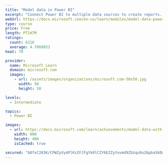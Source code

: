 ```yaml
---
title: "Model data in Power BI"
excerpt: "Connect Power BI to multiple data sources to create reports. Define the relationship between your data sources."
webUrl: https://docs.microsoft.com/en-us/learn/modules/model-data-power-bi/
type: course
price: Free
length: PT1H7M
ratings:
  count: 6216
  average: 4.7068853
heat: 70

provider:
  name: Microsoft Learn
  domain: microsoft.com
  images:
    - url: /assets/images/organizations/microsoft.com-50x50.jpg
      width: 50
      height: 50

levels:
  - Intermediate

topics:
  - Power BI

images:
  - url: https://docs.microsoft.com/learn/achievements/model-data-with-power-bi-desktop-social.png
    width: 800
    height: 400
    isCached: true

secured: "b8fxC203K/CPWZyVy4PlKsIFJfgYk0lCZY6EZZyYuvmd9ZUzqu9u26pbaSkDmIqsEtasssb5AL1PiKpN3XZffAI4Qpm4/awWicRYAEYkjRBAv4DlOY15PCSUV7xOT6RpjXSDnnPHQKhTiO4tidiIp828EYuLO+Eff33AChu3Sgdxt9YciUve1EPBbBczMxQnvRrZWCBbWr0diTKBJkWHyXbzFxsoUOW3VAZiRoDQJh6LQKZgAtAPpFu8EmTzuZAzeGCFQfJnDMGxxJ9EC+3/Myg6kp/blIEuI/AkyxisUHw5N3PgEJKdQahf5DrqXt6YI8DwAD1PeQWZJtozJPXPD1VuWlY+aspEXW1fSktIsU0+yq12FsJnaE13CX0uPWBgYxFd3grvrQ7n5JqS7qLpOawiU/6mTqKMUamqtjWDUHE=;wpyLfxVVd2kOmYrg0WWqig=="
---
```


